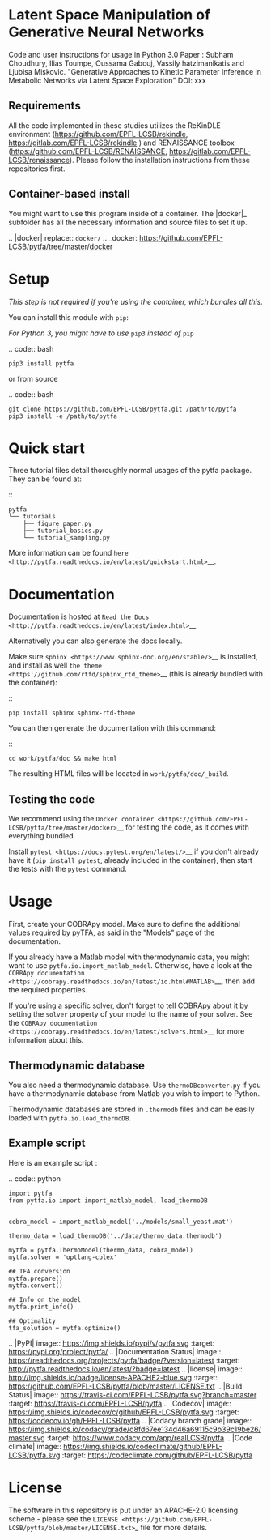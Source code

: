 Latent Space Manipulation of Generative Neural Networks
=====


Code and user instructions for usage in Python 3.0
Paper : Subham Choudhury, Ilias Toumpe, Oussama Gabouj, Vassily hatzimanikatis and Ljubisa Miskovic. "Generative Approaches to Kinetic Parameter Inference in Metabolic Networks via Latent Space Exploration"
DOI: xxx

Requirements
------------
All the code implemented in these studies utilizes the ReKinDLE environment (https://github.com/EPFL-LCSB/rekindle, https://gitlab.com/EPFL-LCSB/rekindle ) and RENAISSANCE toolbox (https://github.com/EPFL-LCSB/RENAISSANCE, https://gitlab.com/EPFL-LCSB/renaissance). Please follow the installation instructions from these repositories first. 

Container-based install
-----------------------

You might want to use this program inside of a container. The
|docker|_
subfolder has all the necessary information and source files to set it
up.

.. |docker| replace:: ``docker/``
.. _docker: https://github.com/EPFL-LCSB/pytfa/tree/master/docker

Setup
=====

*This step is not required if you're using the container, which bundles all this.*

You can install this module with ``pip``:

*For Python 3, you might have to use* ``pip3`` *instead of* ``pip``

.. code:: bash

    pip3 install pytfa

or from source

.. code:: bash

    git clone https://github.com/EPFL-LCSB/pytfa.git /path/to/pytfa
    pip3 install -e /path/to/pytfa

Quick start
===========

Three tutorial files detail thoroughly normal usages of the pytfa
package. They can be found at:

::

    pytfa
    └── tutorials
        ├── figure_paper.py
        ├── tutorial_basics.py
        └── tutorial_sampling.py

More information can be found
`here <http://pytfa.readthedocs.io/en/latest/quickstart.html>`__.

Documentation
=============

Documentation is hosted at `Read the
Docs <http://pytfa.readthedocs.io/en/latest/index.html>`__

Alternatively you can also generate the docs locally.

Make sure `sphinx <https://www.sphinx-doc.org/en/stable/>`__ is
installed, and install as well `the
theme <https://github.com/rtfd/sphinx_rtd_theme>`__ (this is already
bundled with the container):

::

    pip install sphinx sphinx-rtd-theme

You can then generate the documentation with this command:

::

    cd work/pytfa/doc && make html

The resulting HTML files will be located in ``work/pytfa/doc/_build``.

Testing the code
----------------

We recommend using the `Docker
container <https://github.com/EPFL-LCSB/pytfa/tree/master/docker>`__ for
testing the code, as it comes with everything bundled.

Install `pytest <https://docs.pytest.org/en/latest/>`__ if you don't
already have it (``pip install pytest``, already included in the
container), then start the tests with the ``pytest`` command.

Usage
=====

First, create your COBRApy model. Make sure to define the additional
values required by pyTFA, as said in the "Models" page of the
documentation.

If you already have a Matlab model with thermodynamic data, you might
want to use ``pytfa.io.import_matlab_model``. Otherwise, have a look at
the `COBRApy
documentation <https://cobrapy.readthedocs.io/en/latest/io.html#MATLAB>`__,
then add the required properties.

If you're using a specific solver, don't forget to tell COBRApy about it
by setting the ``solver`` property of your model to the name of your
solver. See the `COBRApy
documentation <https://cobrapy.readthedocs.io/en/latest/solvers.html>`__
for more information about this.

Thermodynamic database
----------------------

You also need a thermodynamic database. Use ``thermoDBconverter.py`` if
you have a thermodynamic database from Matlab you wish to import to
Python.

Thermodynamic databases are stored in ``.thermodb`` files and can be
easily loaded with ``pytfa.io.load_thermoDB``.

Example script
--------------

Here is an example script :

.. code:: python

    import pytfa
    from pytfa.io import import_matlab_model, load_thermoDB


    cobra_model = import_matlab_model('../models/small_yeast.mat')

    thermo_data = load_thermoDB('../data/thermo_data.thermodb')

    mytfa = pytfa.ThermoModel(thermo_data, cobra_model)
    mytfa.solver = 'optlang-cplex'

    ## TFA conversion
    mytfa.prepare()
    mytfa.convert()

    ## Info on the model
    mytfa.print_info()

    ## Optimality
    tfa_solution = mytfa.optimize()

.. |PyPI| image:: https://img.shields.io/pypi/v/pytfa.svg
   :target: https://pypi.org/project/pytfa/
.. |Documentation Status| image:: https://readthedocs.org/projects/pytfa/badge/?version=latest
   :target: http://pytfa.readthedocs.io/en/latest/?badge=latest
.. |license| image:: http://img.shields.io/badge/license-APACHE2-blue.svg
   :target: https://github.com/EPFL-LCSB/pytfa/blob/master/LICENSE.txt
.. |Build Status| image:: https://travis-ci.com/EPFL-LCSB/pytfa.svg?branch=master
   :target: https://travis-ci.com/EPFL-LCSB/pytfa
.. |Codecov| image:: https://img.shields.io/codecov/c/github/EPFL-LCSB/pytfa.svg
   :target: https://codecov.io/gh/EPFL-LCSB/pytfa
.. |Codacy branch grade| image:: https://img.shields.io/codacy/grade/d8fd67ee134d46a69115c9b39c19be26/master.svg
   :target: https://www.codacy.com/app/realLCSB/pytfa
.. |Code climate| image:: https://img.shields.io/codeclimate/github/EPFL-LCSB/pytfa.svg
   :target: https://codeclimate.com/github/EPFL-LCSB/pytfa
   
   
License
========

The software in this repository is put under an APACHE-2.0 licensing scheme - please see the `LICENSE <https://github.com/EPFL-LCSB/pytfa/blob/master/LICENSE.txt>`_ file for more details.




